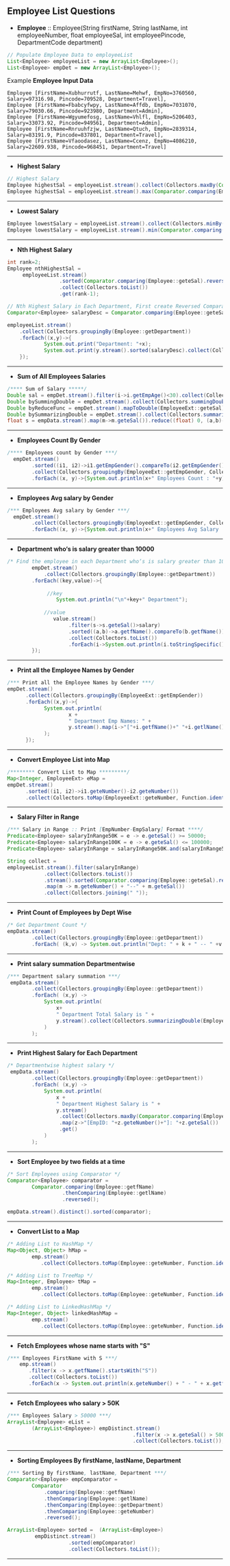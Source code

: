 ## Employee List Questions

- **Employee** :: Employee(String firstName, String lastName, int employeeNumber, float employeeSal, int employeePincode, DepartmentCode department)
```java
// Populate Employee Data to employeeList
List<Employee> employeeList = new ArrayList<Employee>();
List<Employee> empDet = new ArrayList<Employee>();
```
Example **Employee Input Data**

    Employee [FirstName=Xubhurrutf, LastName=Mehwf, EmpNo=3760560, Salary=97316.98, Pincode=709528, Department=Travel],
    Employee [FirstName=Fbabcyfwpy, LastName=Affdb, EmpNo=7031070, Salary=79030.66, Pincode=923980, Department=Admin],
    Employee [FirstName=Wgyumefosg, LastName=Vhlfl, EmpNo=5206403, Salary=33073.92, Pincode=949561, Department=Admin],
    Employee [FirstName=Rnruuhfzjw, LastName=Qtuch, EmpNo=2839314, Salary=83191.9, Pincode=837801, Department=Travel],
    Employee [FirstName=Vfaoodasez, LastName=Ccenz, EmpNo=4086210, Salary=22609.938, Pincode=968451, Department=Travel]

---

- **Highest Salary**
```java
// Highest Salary
Employee highestSal = employeeList.stream().collect(Collectors.maxBy(Comparator.comparing(Employee::geteSal))).get();
Employee highestSal = employeeList.stream().max(Comparator.comparing(Employee::geteSal)).get();
```
---

- **Lowest Salary**
```java
Employee lowestSalary = employeeList.stream().collect(Collectors.minBy(Comparator.comparing(Employee::geteSal))).get();
Employee lowestSalary = employeeList.stream().min(Comparator.comparing(Employee::geteSal)).get();
```
---

- **Nth Highest Salary**
```java
int rank=2;
Employee nthHighestSal = 
     employeeList.stream()
                 .sorted(Comparator.comparing(Employee::geteSal).reversed())
                 .collect(Collectors.toList())
                 .get(rank-1);

// Nth Highest Salary in Each Department, First create Reversed Comparator 
Comparator<Employee> salaryDesc = Comparator.comparing(Employee::geteSal).reversed();

employeeList.stream()
    .collect(Collectors.groupingBy(Employee::getDepartment))
    .forEach((x,y)->{
            System.out.print("Department: "+x);
            System.out.print(y.stream().sorted(salaryDesc).collect(Collectors.toList()).get(rank-1).toString()+"\n");
    });
```
---

- **Sum of All Employees Salaries**
```java
/**** Sum of Salary *****/
Double sal = empDet.stream().filter(i->i.getEmpAge()<30).collect(Collectors.summingDouble(EmployeeExt::geteSal));
Double bySummingDouble = empDet.stream().collect(Collectors.summingDouble(EmployeeExt::geteSal));
Double byReduceFunc = empDet.stream().mapToDouble(EmployeeExt::geteSal).reduce(0, (s1, s2)->s1+s2);
Double bySummarizingDouble = empDet.stream().collect(Collectors.summarizingDouble(EmployeeExt::geteSal)).getSum();
float s = empData.stream().map(m->m.geteSal()).reduce((float) 0, (a,b)->a+b);
```
---

- **Employees Count By Gender**
```java
/**** Employees count by Gender ***/ 
  empDet.stream()
        .sorted((i1, i2)->i1.getEmpGender().compareTo(i2.getEmpGender()))
        .collect(Collectors.groupingBy(EmployeeExt::getEmpGender, Collectors.counting()))
        .forEach((x, y)->{System.out.println(x+" Employees Count : "+y);});
```
---

- **Employees Avg salary by Gender**
```java
/*** Employees Avg salary by Gender ***/ 
  empDet.stream()
        .collect(Collectors.groupingBy(EmployeeExt::getEmpGender, Collectors.averagingDouble(EmployeeExt::geteSal)))
        .forEach((x, y)->{System.out.println(x+" Employees Avg Salary : "+y);});	
```
---

- **Department who‘s is salary greater than 10000**
```java  
/* Find the employee in each Department who‘s is salary greater than 10000 **/
        empDet.stream()
		 	.collect(Collectors.groupingBy(Employee::getDepartment))
        .forEach((key,value)->{
         
             //key
                System.out.println("\n"+key+" Department");
        
            //value 
               value.stream()
                    .filter(s->s.geteSal()>salary)
                    .sorted((a,b)->a.getfName().compareTo(b.getfName()))
                    .collect(Collectors.toList())
                    .forEach(i->System.out.println(i.toStringSpecific()));
        });
```
---

- **Print all the Employee Names by Gender**
```java      
/*** Print all the Employee Names by Gender ***/
empDet.stream()
      .collect(Collectors.groupingBy(EmployeeExt::getEmpGender))
      .forEach((x,y)->{
            System.out.println(
                    x + 
                    " Department Emp Names: " + 
                    y.stream().map(i->"["+i.getfName()+" "+i.getlName()+"]").collect(Collectors.joining(", "))
            );
      });
```
---
- **Convert Employee List into Map**
```java
/******** Convert List to Map *********/
Map<Integer, EmployeeExt> eMap =
empDet.stream()
      .sorted((i1, i2)->i1.geteNumber()-i2.geteNumber())
      .collect(Collectors.toMap(EmployeeExt::geteNumber, Function.identity(), (e1, e2)->e1,LinkedHashMap::new));
```
---

- **Salary Filter in Range**
```java
/*** Salary in Range :: Print [EmpNumber-EmpSalary] Format ****/
Predicate<Employee> salaryInRange50K = e -> e.geteSal() >= 50000;
Predicate<Employee> salaryInRange100K = e -> e.geteSal() <= 100000;
Predicate<Employee> salaryInRange = salaryInRange50K.and(salaryInRange50K);

String collect = 
employeeList.stream().filter(salaryInRange)
            .collect(Collectors.toList())
            .stream().sorted(Comparator.comparing(Employee::geteSal).reversed())
            .map(m -> m.geteNumber() + "--" + m.geteSal())
            .collect(Collectors.joining(" "));
```
---

- **Print Count of Employees by Dept Wise**
```java
/* Get Department Count */
empData.stream()
        .collect(Collectors.groupingBy(Employee::getDepartment))
        .forEach( (k,v) -> System.out.println("Dept: " + k + " -- " +v.stream().count()));
```
---

- **Print salary summation Departmentwise**
```java
/*** Department salary summation ***/
 empData.stream()
        .collect(Collectors.groupingBy(Employee::getDepartment))
        .forEach( (x,y) -> 
            System.out.println(
                x+
                " Department Total Salary is " +
                y.stream().collect(Collectors.summarizingDouble(Employee::geteSal)).getSum()
            )
        );
```
---

- **Print Highest Salary for Each Department**
```java
/* Departmentwise highest salary */
 empData.stream()
        .collect(Collectors.groupingBy(Employee::getDepartment))
        .forEach( (x,y) -> 
            System.out.println(
                x + 
                " Department Highest Salary is " + 
                y.stream()
                 .collect(Collectors.maxBy(Comparator.comparing(Employee::geteSal)))
                 .map(z->"[EmpID: "+z.geteNumber()+"]: "+z.geteSal())
                 .get()
            )
        );
 ```
---

- **Sort Employee by two fields at a time**
```java
/* Sort Employees using Comparator */
Comparator<Employee> comparator = 
        Comparator.comparing(Employee::getfName)
                  .thenComparing(Employee::getlName)
                  .reversed();

empData.stream().distinct().sorted(comparator);
```
---

- **Convert List to a Map**
```java
/* Adding List to HashMap */
Map<Object, Object> hMap = 
        emp.stream()
           .collect(Collectors.toMap(Employee::geteNumber, Function.identity(), (x, y) -> x, HashMap::new));

/* Adding List to TreeMap */
Map<Integer, Employee> tMap = 
        emp.stream()
           .collect(Collectors.toMap(Employee::geteNumber, Function.identity(), (e1, e2) -> e1, TreeMap::new));

/* Adding List to LinkedHashMap */
Map<Integer, Object> linkedHashMap = 
        emp.stream()
           .collect(Collectors.toMap(Employee::geteNumber, Function.identity(), (e1, e2) -> e1, LinkedHashMap::new));
```
---

- **Fetch Employees whose name starts with "S"**
```java
/*** Employees FirstName with S ***/
    emp.stream()
       .filter(x -> x.getfName().startsWith("S"))
       .collect(Collectors.toList())
       .forEach(x -> System.out.println(x.geteNumber() + " - " + x.getfName()));
```
---

- **Fetch Employees who salary > 50K**
```java
/*** Employees Salary > 50000 ***/
ArrayList<Employee> eList = 
        (ArrayList<Employee>) empDistinct.stream()
                                         .filter(x -> x.geteSal() > 50000)
                                         .collect(Collectors.toList());
```
---

- **Sorting Employees By firstName, lastName, Department**
```java
/*** Sorting By firstName, lastName, Department ***/
Comparator<Employee> empComparator = 
        Comparator
            .comparing(Employee::getfName)
            .thenComparing(Employee::getlName)
            .thenComparing(Employee::getDepartment)
            .thenComparing(Employee::geteNumber)
            .reversed();

ArrayList<Employee> sorted =  (ArrayList<Employee>) 
         empDistinct.stream()
                    .sorted(empComparator)
                    .collect(Collectors.toList());
```
---
